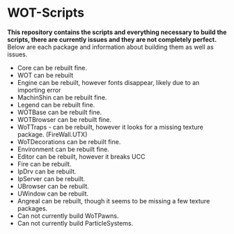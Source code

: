# WOT-Scripts

**This repository contains the scripts and everything necessary to build the scripts, there are currently issues and they are not completely perfect.**
Below are each package and information about building them as well as issues.

- Core can be rebuilt fine.
- WOT can be rebuilt
- Engine can be rebuilt, however fonts disappear, likely due to an importing error
- MachinShin can be rebuilt fine.
- Legend can be rebuilt fine.
- WOTBase can be rebuilt fine.
- WOTBrowser can be rebuilt fine.
- WoTTraps - can be rebuilt, however it looks for a missing texture package. (FireWall.UTX)
- WoTDecorations can be rebuilt fine.
- Environment can be rebuilt fine.
- Editor can be rebuilt, however it breaks UCC
- Fire can be rebuilt.
- IpDrv can be rebuilt.
- IpServer can be rebuilt.
- UBrowser can be rebuilt.
- UWindow can be rebuilt.
- Angreal can be rebuilt, though it seems to be missing a few texture packages.
- Can not currently build WoTPawns.
- Can not currently build ParticleSystems.
